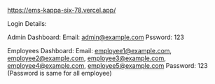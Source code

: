 https://ems-kappa-six-78.vercel.app/

Login Details: 

Admin Dashboard:
Email: admin@example.com
Pssword: 123

Employees Dashboard:
Email: employee1@example.com, employee2@example.com, employee3@example.com, employee4@example.com, employee5@example.com
Password: 123 (Password is same for all employee)

